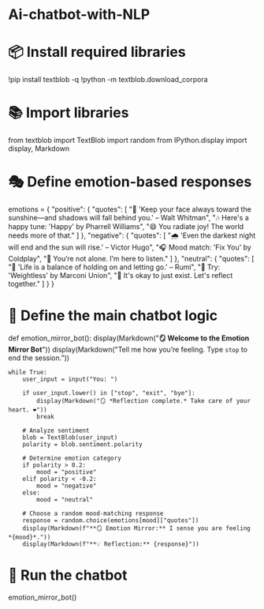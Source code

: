 # Ai-chatbot-with-NLP
# 📦 Install required libraries
!pip install textblob -q
!python -m textblob.download_corpora

# 📚 Import libraries
from textblob import TextBlob
import random
from IPython.display import display, Markdown

# 🎭 Define emotion-based responses
emotions = {
    "positive": {
        "quotes": [
            "🌟 'Keep your face always toward the sunshine—and shadows will fall behind you.' – Walt Whitman",
            "🎶 Here's a happy tune: 'Happy' by Pharrell Williams",
            "😄 You radiate joy! The world needs more of that."
        ]
    },
    "negative": {
        "quotes": [
            "🌧️ 'Even the darkest night will end and the sun will rise.' – Victor Hugo",
            "🎧 Mood match: 'Fix You' by Coldplay",
            "💙 You’re not alone. I’m here to listen."
        ]
    },
    "neutral": {
        "quotes": [
            "🍃 'Life is a balance of holding on and letting go.' – Rumi",
            "🎼 Try: 'Weightless' by Marconi Union",
            "🤔 It's okay to just exist. Let's reflect together."
        ]
    }
}

# 🧠 Define the main chatbot logic
def emotion_mirror_bot():
    display(Markdown("**🪞 Welcome to the Emotion Mirror Bot**"))
    display(Markdown("Tell me how you’re feeling. Type `stop` to end the session."))

    while True:
        user_input = input("You: ")
        
        if user_input.lower() in ["stop", "exit", "bye"]:
            display(Markdown("🪞 *Reflection complete.* Take care of your heart. ❤️"))
            break

        # Analyze sentiment
        blob = TextBlob(user_input)
        polarity = blob.sentiment.polarity

        # Determine emotion category
        if polarity > 0.2:
            mood = "positive"
        elif polarity < -0.2:
            mood = "negative"
        else:
            mood = "neutral"

        # Choose a random mood-matching response
        response = random.choice(emotions[mood]["quotes"])
        display(Markdown(f"**🪞 Emotion Mirror:** I sense you are feeling *{mood}*."))
        display(Markdown(f"**💡 Reflection:** {response}"))

# 🚀 Run the chatbot
emotion_mirror_bot()
